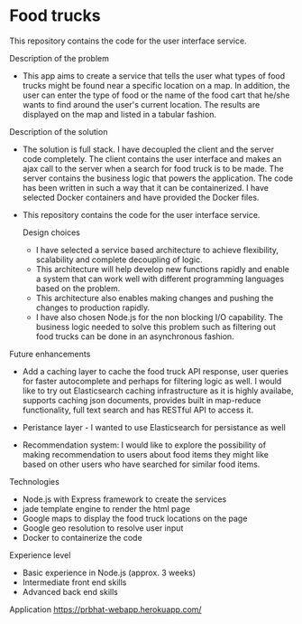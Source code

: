 # Food trucks
This repository contains the code for the user interface service.


Description of the problem
- This app aims to create a service that tells the user what types of food trucks might be found near a specific location on a map. In addition, the user can enter the type of food or the name of the food cart that he/she wants to find around the user's current location. The results are displayed on the map and listed in a tabular fashion.

Description of the solution
- The solution is full stack. I have decoupled the client and the server code completely. The client contains the user interface and makes an ajax call to the server when a search for food truck is to be made. The server contains the business logic that powers the application. The code has been written in such a way that it can be containerized. I have selected Docker containers and have provided the Docker files.
- This repository contains the code for the user interface service.
 
	Design choices
 	- I have selected a service based architecture to achieve flexibility, scalability and complete decoupling of logic. 
	 - This architecture will help develop new functions rapidly and enable a system that can work well with different programming languages based on the problem. 
	 - This architecture also enables making changes and pushing the changes to production rapidly.
	 - I have also chosen Node.js for the non blocking I/O capability. The business logic needed to solve this problem such as filtering out food trucks can be done in an asynchronous fashion.

Future enhancements
- Add a caching layer to cache the food truck API response, user queries for faster autocomplete and perhaps for filtering logic as well. I would like to try out Elasticsearch caching infrastructure as it is highly availabe, supports caching json documents, provides built in map-reduce functionality, full text search and has RESTful API to access it.

- Peristance layer - I wanted to use Elasticsearch for persistance as well
  
- Recommendation system: I would like to explore the possibility of making recommendation to users about food items they might like based on other users who have searched for similar food items.
  
Technologies
 - Node.js with Express framework to create the services 
 - jade template engine to render the html page
 - Google maps to display the food truck locations on the page
 - Google geo resolution to resolve user input 
 - Docker to containerize the code

Experience level
 - Basic experience in Node.js (approx. 3 weeks)
 - Intermediate front end skills
 - Advanced back end skills
 
Application
	https://prbhat-webapp.herokuapp.com/

